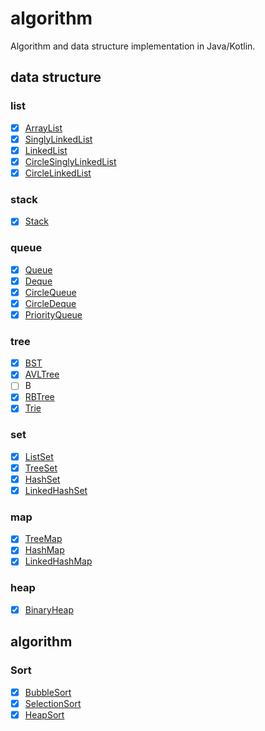 # algorithm

Algorithm and data structure implementation in Java/Kotlin.

## data structure

### list

- [x] [ArrayList](./src/main/kotlin/wiki/mdzz/utils/list/Vec.kt)
- [x] [SinglyLinkedList](./src/main/kotlin/wiki/mdzz/utils/list/SinglyLinkedList.kt)
- [x] [LinkedList](./src/main/kotlin/wiki/mdzz/utils/list/LinkedList.kt)
- [x] [CircleSinglyLinkedList](./src/main/kotlin/wiki/mdzz/utils/list/CircleSinglyLinkedList.kt)
- [x] [CircleLinkedList](./src/main/kotlin/wiki/mdzz/utils/list/CircleLinkedList.kt)

### stack

- [x] [Stack](./src/main/kotlin/wiki/mdzz/utils/stack/Stack.kt)

### queue

- [x] [Queue](./src/main/kotlin/wiki/mdzz/utils/queue/Queue.kt)
- [x] [Deque](./src/main/kotlin/wiki/mdzz/utils/queue/Deque.kt)
- [x] [CircleQueue](./src/main/kotlin/wiki/mdzz/utils/queue/CircleQueue.kt)
- [x] [CircleDeque](./src/main/kotlin/wiki/mdzz/utils/queue/CircleDeque.kt)
- [x] [PriorityQueue](./src/main/kotlin/wiki/mdzz/utils/queue/PriorityQueue.kt)

### tree

- [x] [BST](./src/main/kotlin/wiki/mdzz/utils/tree/BST.kt)
- [x] [AVLTree](./src/main/kotlin/wiki/mdzz/utils/tree/AVLTree.kt)
- [ ] B
- [x] [RBTree](./src/main/kotlin/wiki/mdzz/utils/tree/RBTree.kt)
- [x] [Trie](./src/main/kotlin/wiki/mdzz/utils/tree/Trie.kt)

### set

- [x] [ListSet](./src/main/kotlin/wiki/mdzz/utils/set/ListSet.kt)
- [x] [TreeSet](./src/main/kotlin/wiki/mdzz/utils/set/TreeSet.kt)
- [x] [HashSet](./src/main/kotlin/wiki/mdzz/utils/set/HashSet.kt)
- [x] [LinkedHashSet](./src/main/kotlin/wiki/mdzz/utils/set/LinkedHashSet.kt)

### map

- [x] [TreeMap](./src/main/kotlin/wiki/mdzz/utils/map/TreeMap.kt)
- [x] [HashMap](./src/main/kotlin/wiki/mdzz/utils/map/HashMap.kt)
- [x] [LinkedHashMap](./src/main/kotlin/wiki/mdzz/utils/map/LinkedHashMap.kt)

### heap

- [x] [BinaryHeap](./src/main/kotlin/wiki/mdzz/utils/heap/BinaryHeap.kt)

## algorithm

### Sort

- [x] [BubbleSort](./src/main/kotlin/wiki/mdzz/algorithm/sort/Bubble.kt)
- [x] [SelectionSort](./src/main/kotlin/wiki/mdzz/algorithm/sort/Selection.kt)
- [x] [HeapSort](./src/main/kotlin/wiki/mdzz/algorithm/sort/Heap.kt)
